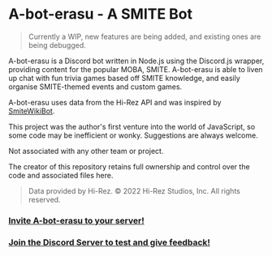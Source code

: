 # A-bot-erasu - A SMITE Bot

> Currently a WIP, new features are being added, and existing ones are being debugged.

A-bot-erasu is a Discord bot written in Node.js using the Discord.js wrapper, providing content for the popular MOBA, SMITE. A-bot-erasu is able to liven up chat with fun trivia games based off SMITE knowledge, and easily organise SMITE-themed events and custom games. 

A-bot-erasu uses data from the Hi-Rez API and was inspired by [SmiteWikiBot](https://github.com/DanBaileyGH/SmiteWikiBot).

This project was the author's first venture into the world of JavaScript, so some code may be inefficient or wonky. Suggestions are always welcome. 

Not associated with any other team or project. 

The creator of this repository retains full ownership and control over the code and associated files here. 

> Data provided by Hi-Rez. © 2022 Hi-Rez Studios, Inc. All rights reserved.

### [Invite A-bot-erasu to your server!](https://discord.com/api/oauth2/authorize?client_id=906773394689761290&permissions=27362498964577&scope=bot)

### [Join the Discord Server to test and give feedback!](https://discord.gg/6FpzxyWAU8)
